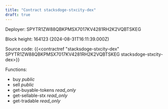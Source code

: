 ```yaml
---
title: "Contract stacksdoge-stxcity-dex"
draft: true
---
```

Deployer: SPYTR1ZW88QBKPMSX7017KV4281RH2K2VQBTSKEG


 



Block height: 164123 (2024-08-31T16:11:39.000Z)

Source code: {{<contractref "stacksdoge-stxcity-dex" SPYTR1ZW88QBKPMSX7017KV4281RH2K2VQBTSKEG stacksdoge-stxcity-dex>}}

Functions:

* buy _public_
* sell _public_
* get-buyable-tokens _read_only_
* get-sellable-stx _read_only_
* get-tradable _read_only_
